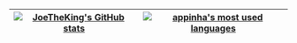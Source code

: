 


| [![JoeTheKing's GitHub stats](https://github-readme-stats.vercel.app/api?username=JoeTheKing&count_private=true&show_icons=true&hide=issues&hide_border=true&theme=jolly)](https://github.com/JoeTheKing?tab=repositories) | [![appinha's most used languages](https://github-readme-stats.vercel.app/api/top-langs/?username=JoeTheKing&layout=compact&hide_border=true&theme=jolly)](https://github.com/Its-JoeTheKing?tab=repositories) |
|:-:|:-:|
